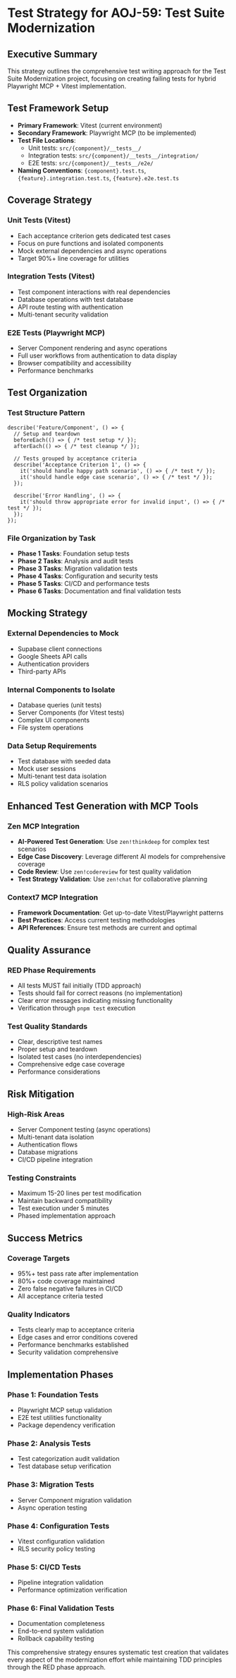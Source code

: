 # Test Strategy for AOJ-59: Test Suite Modernization

## Executive Summary
This strategy outlines the comprehensive test writing approach for the Test Suite Modernization project, focusing on creating failing tests for hybrid Playwright MCP + Vitest implementation.

## Test Framework Setup
- **Primary Framework**: Vitest (current environment)
- **Secondary Framework**: Playwright MCP (to be implemented)
- **Test File Locations**: 
  - Unit tests: `src/{component}/__tests__/`
  - Integration tests: `src/{component}/__tests__/integration/`
  - E2E tests: `src/{component}/__tests__/e2e/`
- **Naming Conventions**: `{component}.test.ts`, `{feature}.integration.test.ts`, `{feature}.e2e.test.ts`

## Coverage Strategy

### Unit Tests (Vitest)
- Each acceptance criterion gets dedicated test cases
- Focus on pure functions and isolated components
- Mock external dependencies and async operations
- Target 90%+ line coverage for utilities

### Integration Tests (Vitest)
- Test component interactions with real dependencies
- Database operations with test database
- API route testing with authentication
- Multi-tenant security validation

### E2E Tests (Playwright MCP)
- Server Component rendering and async operations
- Full user workflows from authentication to data display
- Browser compatibility and accessibility
- Performance benchmarks

## Test Organization

### Test Structure Pattern
```
describe('Feature/Component', () => {
  // Setup and teardown
  beforeEach(() => { /* test setup */ });
  afterEach(() => { /* test cleanup */ });

  // Tests grouped by acceptance criteria
  describe('Acceptance Criterion 1', () => {
    it('should handle happy path scenario', () => { /* test */ });
    it('should handle edge case scenario', () => { /* test */ });
  });

  describe('Error Handling', () => {
    it('should throw appropriate error for invalid input', () => { /* test */ });
  });
});
```

### File Organization by Task
- **Phase 1 Tasks**: Foundation setup tests
- **Phase 2 Tasks**: Analysis and audit tests  
- **Phase 3 Tasks**: Migration validation tests
- **Phase 4 Tasks**: Configuration and security tests
- **Phase 5 Tasks**: CI/CD and performance tests
- **Phase 6 Tasks**: Documentation and final validation tests

## Mocking Strategy

### External Dependencies to Mock
- Supabase client connections
- Google Sheets API calls
- Authentication providers
- Third-party APIs

### Internal Components to Isolate
- Database queries (unit tests)
- Server Components (for Vitest tests)
- Complex UI components
- File system operations

### Data Setup Requirements
- Test database with seeded data
- Mock user sessions
- Multi-tenant test data isolation
- RLS policy validation scenarios

## Enhanced Test Generation with MCP Tools

### Zen MCP Integration
- **AI-Powered Test Generation**: Use `zen!thinkdeep` for complex test scenarios
- **Edge Case Discovery**: Leverage different AI models for comprehensive coverage
- **Code Review**: Use `zen!codereview` for test quality validation
- **Test Strategy Validation**: Use `zen!chat` for collaborative planning

### Context7 MCP Integration
- **Framework Documentation**: Get up-to-date Vitest/Playwright patterns
- **Best Practices**: Access current testing methodologies
- **API References**: Ensure test methods are current and optimal

## Quality Assurance

### RED Phase Requirements
- All tests MUST fail initially (TDD approach)
- Tests should fail for correct reasons (no implementation)
- Clear error messages indicating missing functionality
- Verification through `pnpm test` execution

### Test Quality Standards
- Clear, descriptive test names
- Proper setup and teardown
- Isolated test cases (no interdependencies)
- Comprehensive edge case coverage
- Performance considerations

## Risk Mitigation

### High-Risk Areas
- Server Component testing (async operations)
- Multi-tenant data isolation
- Authentication flows
- Database migrations
- CI/CD pipeline integration

### Testing Constraints
- Maximum 15-20 lines per test modification
- Maintain backward compatibility
- Test execution under 5 minutes
- Phased implementation approach

## Success Metrics

### Coverage Targets
- 95%+ test pass rate after implementation
- 80%+ code coverage maintained
- Zero false negative failures in CI/CD
- All acceptance criteria tested

### Quality Indicators
- Tests clearly map to acceptance criteria
- Edge cases and error conditions covered
- Performance benchmarks established
- Security validation comprehensive

## Implementation Phases

### Phase 1: Foundation Tests
- Playwright MCP setup validation
- E2E test utilities functionality
- Package dependency verification

### Phase 2: Analysis Tests
- Test categorization audit validation
- Test database setup verification

### Phase 3: Migration Tests
- Server Component migration validation
- Async operation testing

### Phase 4: Configuration Tests
- Vitest configuration validation
- RLS security policy testing

### Phase 5: CI/CD Tests
- Pipeline integration validation
- Performance optimization verification

### Phase 6: Final Validation Tests
- Documentation completeness
- End-to-end system validation
- Rollback capability testing

This comprehensive strategy ensures systematic test creation that validates every aspect of the modernization effort while maintaining TDD principles through the RED phase approach.